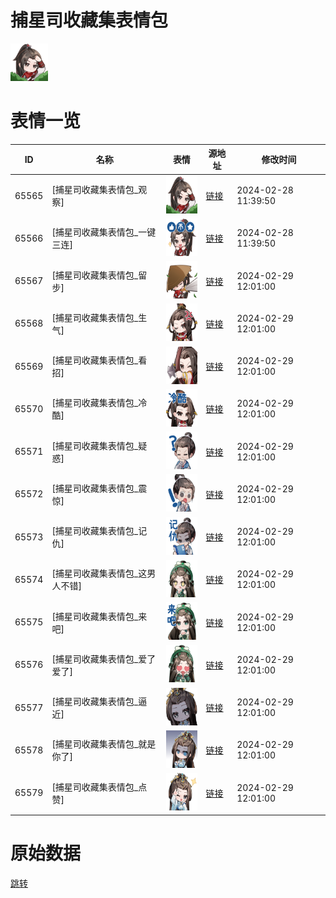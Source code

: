 # 捕星司收藏集表情包

<img src="./cover.png" height="60" alt="cover" />

# 表情一览

|ID|名称|表情|源地址|修改时间|
|----|----|----|----|----|
|65565|[捕星司收藏集表情包_观察]|<img src="./pic/065565_%5B捕星司收藏集表情包_观察%5D.png" height="60" alt="观察"/>|[链接](https://i0.hdslb.com/bfs/garb/2ee5d3c36cbf82faa11dc9f0150257c496235928.png)|2024-02-28 11:39:50|
|65566|[捕星司收藏集表情包_一键三连]|<img src="./pic/065566_%5B捕星司收藏集表情包_一键三连%5D.png" height="60" alt="一键三连"/>|[链接](https://i0.hdslb.com/bfs/garb/eefa1c3485f72c8e48084d72d0c4b106548fa536.png)|2024-02-28 11:39:50|
|65567|[捕星司收藏集表情包_留步]|<img src="./pic/065567_%5B捕星司收藏集表情包_留步%5D.png" height="60" alt="留步"/>|[链接](https://i0.hdslb.com/bfs/garb/9fad39b7d225bcde1f45f8516fcd25c64246175a.png)|2024-02-29 12:01:00|
|65568|[捕星司收藏集表情包_生气]|<img src="./pic/065568_%5B捕星司收藏集表情包_生气%5D.png" height="60" alt="生气"/>|[链接](https://i0.hdslb.com/bfs/garb/4b0e03b163c4d7bbf44da445a5262d845be84ade.png)|2024-02-29 12:01:00|
|65569|[捕星司收藏集表情包_看招]|<img src="./pic/065569_%5B捕星司收藏集表情包_看招%5D.png" height="60" alt="看招"/>|[链接](https://i0.hdslb.com/bfs/garb/64f2c69b165b112761df3cffaa549391d31e8194.png)|2024-02-29 12:01:00|
|65570|[捕星司收藏集表情包_冷酷]|<img src="./pic/065570_%5B捕星司收藏集表情包_冷酷%5D.png" height="60" alt="冷酷"/>|[链接](https://i0.hdslb.com/bfs/garb/55d5d59f4eb603a752c927e623603d2bf296298b.png)|2024-02-29 12:01:00|
|65571|[捕星司收藏集表情包_疑惑]|<img src="./pic/065571_%5B捕星司收藏集表情包_疑惑%5D.png" height="60" alt="疑惑"/>|[链接](https://i0.hdslb.com/bfs/garb/91d4863b0ed95d52caef487a87982bd9e6fd9006.png)|2024-02-29 12:01:00|
|65572|[捕星司收藏集表情包_震惊]|<img src="./pic/065572_%5B捕星司收藏集表情包_震惊%5D.png" height="60" alt="震惊"/>|[链接](https://i0.hdslb.com/bfs/garb/c841bdd508772bc52b6dc694059e6b478eb3c5ef.png)|2024-02-29 12:01:00|
|65573|[捕星司收藏集表情包_记仇]|<img src="./pic/065573_%5B捕星司收藏集表情包_记仇%5D.png" height="60" alt="记仇"/>|[链接](https://i0.hdslb.com/bfs/garb/28a5aa604b36d1da11d3e68c0e0861d2d543b7bf.png)|2024-02-29 12:01:00|
|65574|[捕星司收藏集表情包_这男人不错]|<img src="./pic/065574_%5B捕星司收藏集表情包_这男人不错%5D.png" height="60" alt="这男人不错"/>|[链接](https://i0.hdslb.com/bfs/garb/e6da1d157a7c8c4eed5ad58408ae9d0411242963.png)|2024-02-29 12:01:00|
|65575|[捕星司收藏集表情包_来吧]|<img src="./pic/065575_%5B捕星司收藏集表情包_来吧%5D.png" height="60" alt="来吧"/>|[链接](https://i0.hdslb.com/bfs/garb/0c218ea6d8bae3c3fc85f9dd70fdc330ea169748.png)|2024-02-29 12:01:00|
|65576|[捕星司收藏集表情包_爱了爱了]|<img src="./pic/065576_%5B捕星司收藏集表情包_爱了爱了%5D.png" height="60" alt="爱了爱了"/>|[链接](https://i0.hdslb.com/bfs/garb/a0ac770315ed5939be0973dcbe263dfa1845589a.png)|2024-02-29 12:01:00|
|65577|[捕星司收藏集表情包_逼近]|<img src="./pic/065577_%5B捕星司收藏集表情包_逼近%5D.png" height="60" alt="逼近"/>|[链接](https://i0.hdslb.com/bfs/garb/0a4e4a1445724e1db084ba647e9fc32d1ab15d04.png)|2024-02-29 12:01:00|
|65578|[捕星司收藏集表情包_就是你了]|<img src="./pic/065578_%5B捕星司收藏集表情包_就是你了%5D.png" height="60" alt="就是你了"/>|[链接](https://i0.hdslb.com/bfs/garb/2abfbaadd4d95ce1605607f8659526fb06afd964.png)|2024-02-29 12:01:00|
|65579|[捕星司收藏集表情包_点赞]|<img src="./pic/065579_%5B捕星司收藏集表情包_点赞%5D.png" height="60" alt="点赞"/>|[链接](https://i0.hdslb.com/bfs/garb/d1b9d4918165db331dcd1aa04fced8fcab490e68.png)|2024-02-29 12:01:00|

# 原始数据

[跳转](./raw.json)

